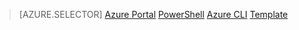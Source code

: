> [AZURE.SELECTOR]
[Azure Portal](virtual-network-deploy-static-pip-arm-portal.md)
[PowerShell](virtual-network-deploy-static-pip-arm-ps.md)
[Azure CLI](virtual-network-deploy-static-pip-arm-cli.md)
[Template](virtual-network-deploy-static-pip-arm-template.md)

<!---HONumber=AcomDC_0114_2016-->